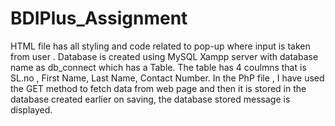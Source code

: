 # BDIPlus_Assignment

HTML file has all styling and code related to pop-up where input is taken from user .
Database is created using MySQL Xampp server with database name as db_connect which has a Table. The table has 4 coulmns that is SL.no , First Name, Last Name, Contact Number.
In the PhP file , I have used the GET method to fetch data from web page and then it is stored in the database created earlier on saving, the database stored message is displayed.
